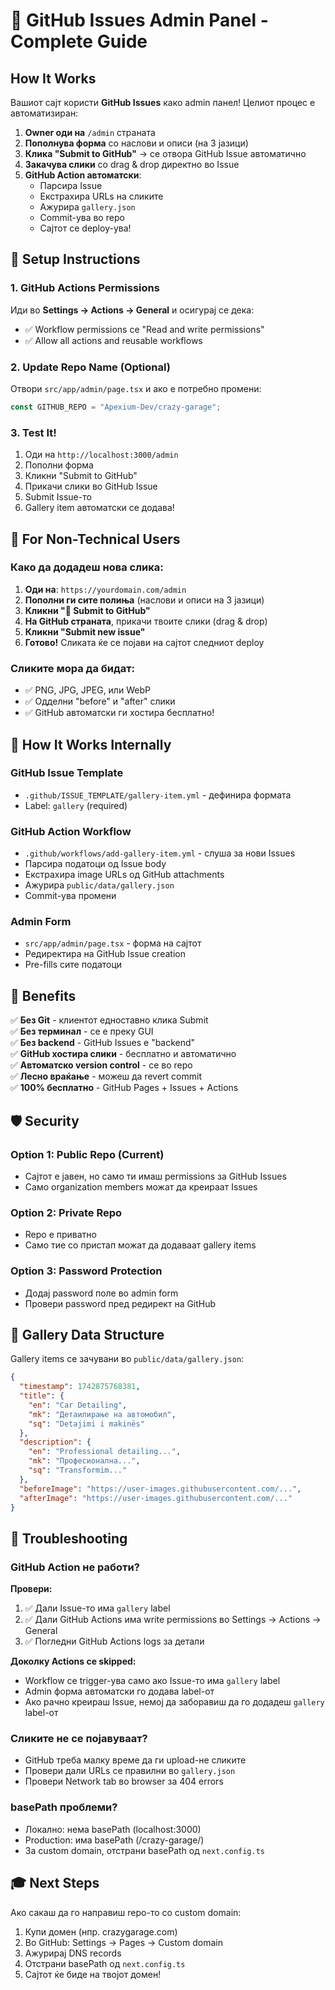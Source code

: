 # 🎨 GitHub Issues Admin Panel - Complete Guide

## How It Works

Вашиот сајт користи **GitHub Issues** како admin панел! Целиот процес е автоматизиран:

1. **Owner оди на** `/admin` страната
2. **Пополнува форма** со наслови и описи (на 3 јазици)
3. **Клика "Submit to GitHub"** → се отвора GitHub Issue автоматично
4. **Закачува слики** со drag & drop директно во Issue
5. **GitHub Action автоматски**:
   - Парсира Issue
   - Екстрахира URLs на сликите
   - Ажурира `gallery.json`
   - Commit-ува во repo
   - Сајтот се deploy-ува!

## 🚀 Setup Instructions

### 1. GitHub Actions Permissions

Иди во **Settings → Actions → General** и осигурај се дека:

- ✅ Workflow permissions се "Read and write permissions"
- ✅ Allow all actions and reusable workflows

### 2. Update Repo Name (Optional)

Отвори `src/app/admin/page.tsx` и ако е потребно промени:

```javascript
const GITHUB_REPO = "Apexium-Dev/crazy-garage";
```

### 3. Test It!

1. Оди на `http://localhost:3000/admin`
2. Пополни форма
3. Кликни "Submit to GitHub"
4. Прикачи слики во GitHub Issue
5. Submit Issue-то
6. Gallery item автоматски се додава!

## 👤 For Non-Technical Users

### Како да додадеш нова слика:

1. **Оди на**: `https://yourdomain.com/admin`
2. **Пополни ги сите полиња** (наслови и описи на 3 јазици)
3. **Кликни "🚀 Submit to GitHub"**
4. **На GitHub страната**, прикачи твоите слики (drag & drop)
5. **Кликни "Submit new issue"**
6. **Готово!** Сликата ќе се појави на сајтот следниот deploy

### Сликите мора да бидат:

- ✅ PNG, JPG, JPEG, или WebP
- ✅ Одделни "before" и "after" слики
- ✅ GitHub автоматски ги хостира бесплатно!

## 🔧 How It Works Internally

### GitHub Issue Template

- `.github/ISSUE_TEMPLATE/gallery-item.yml` - дефинира формата
- Label: `gallery` (required)

### GitHub Action Workflow

- `.github/workflows/add-gallery-item.yml` - слуша за нови Issues
- Парсира податоци од Issue body
- Екстрахира image URLs од GitHub attachments
- Ажурира `public/data/gallery.json`
- Commit-ува промени

### Admin Form

- `src/app/admin/page.tsx` - форма на сајтот
- Редиректира на GitHub Issue creation
- Pre-fills сите податоци

## 🎯 Benefits

✅ **Без Git** - клиентот едноставно клика Submit  
✅ **Без терминал** - се е преку GUI  
✅ **Без backend** - GitHub Issues е "backend"  
✅ **GitHub хостира слики** - бесплатно и автоматично  
✅ **Автоматско version control** - се во repo  
✅ **Лесно враќање** - можеш да revert commit  
✅ **100% бесплатно** - GitHub Pages + Issues + Actions

## 🛡️ Security

### Option 1: Public Repo (Current)

- Сајтот е јавен, но само ти имаш permissions за GitHub Issues
- Само organization members можат да креираат Issues

### Option 2: Private Repo

- Repo е приватно
- Само тие со пристап можат да додаваат gallery items

### Option 3: Password Protection

- Додај password поле во admin form
- Провери password пред редирект на GitHub

## 📝 Gallery Data Structure

Gallery items се зачувани во `public/data/gallery.json`:

```json
{
  "timestamp": 1742875768381,
  "title": {
    "en": "Car Detailing",
    "mk": "Детаилирање на автомобил",
    "sq": "Detajimi i makinës"
  },
  "description": {
    "en": "Professional detailing...",
    "mk": "Професионална...",
    "sq": "Transformim..."
  },
  "beforeImage": "https://user-images.githubusercontent.com/...",
  "afterImage": "https://user-images.githubusercontent.com/..."
}
```

## 🐛 Troubleshooting

### GitHub Action не работи?

**Провери:**

1. ✅ Дали Issue-то има `gallery` label
2. ✅ Дали GitHub Actions има write permissions во Settings → Actions → General
3. ✅ Погледни GitHub Actions logs за детали

**Доколку Actions се skipped:**

- Workflow се trigger-ува само ако Issue-то има `gallery` label
- Admin форма автоматски го додава label-от
- Ако рачно креираш Issue, немој да заборавиш да го додадеш `gallery` label-от

### Сликите не се појавуваат?

- GitHub треба малку време да ги upload-не сликите
- Провери дали URLs се правилни во `gallery.json`
- Провери Network tab во browser за 404 errors

### basePath проблеми?

- Локално: нема basePath (localhost:3000)
- Production: има basePath (/crazy-garage/)
- За custom domain, отстрани basePath од `next.config.ts`

## 🎓 Next Steps

Ако сакаш да го направиш repo-то со custom domain:

1. Купи домен (нпр. crazygarage.com)
2. Во GitHub: Settings → Pages → Custom domain
3. Ажурирај DNS records
4. Отстрани basePath од `next.config.ts`
5. Сајтот ќе биде на твојот домен!
